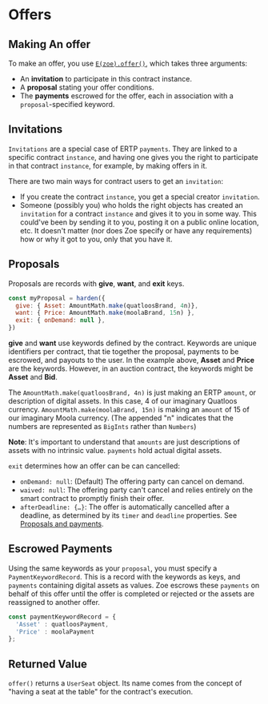 # Offers

## Making An offer

To make an offer, you use [`E(zoe).offer()`](/reference/zoe-api/zoe.md#e-zoe-offer-invitation-proposal-paymentkeywordrecord-offerargs), which takes three arguments:
- An **invitation** to participate in this contract instance.
- A **proposal** stating your offer conditions.
- The **payments** escrowed for the offer, each in association with a `proposal`-specified keyword.

## Invitations

`Invitations` are a special case of ERTP `payments`. They are linked to a specific contract `instance`, and
having one gives you the right to participate in that contract `instance`, for example, by making offers in it.

There are two main ways for contract users to get an `invitation`:
- If you create the contract `instance`, you get a special creator `invitation`.
- Someone (possibly you) who holds the right objects has created an `invitation` for a contract `instance` and gives it to
  you in some way. This could've been by sending it to you, posting it on a public online location, etc. It
  doesn't matter (nor does Zoe specify or have any requirements) how or why it got to you, only that you have it.

## Proposals

Proposals are records with **give**, **want**, and **exit** keys.

```js
const myProposal = harden({
  give: { Asset: AmountMath.make(quatloosBrand, 4n)},
  want: { Price: AmountMath.make(moolaBrand, 15n) },
  exit: { onDemand: null },
})
```
**give** and **want** use keywords defined by the contract.
Keywords are unique identifiers per contract, that tie together the proposal,
payments to be escrowed, and payouts to the user.
In the example above, **Asset** and **Price** are the keywords. However, in an auction contract,
the keywords might be **Asset** and **Bid**.

The `AmountMath.make(quatloosBrand, 4n)` is just making an ERTP `amount`, or description of digital assets.
In this case, 4 of our imaginary Quatloos currency. `AmountMath.make(moolaBrand, 15n)` is making 
an `amount` of 15 of our imaginary Moola currency. (The appended "n" indicates that the numbers are
represented as `BigInts` rather than `Numbers`)

**Note**: It's important to understand that `amounts` are just descriptions of assets with no
intrinsic value. `payments` hold actual digital assets.

`exit` determines how an offer can be can cancelled:
- `onDemand: null`: (Default) The offering party can cancel on demand.
- `waived: null`: The offering party can't cancel and relies entirely on the smart contract to promptly finish their offer.
- `afterDeadline: {…}`: The offer is automatically cancelled after a deadline,
  as determined by its `timer` and `deadline` properties. See
  [Proposals and payments](/reference/zoe-api/zoe.md#proposals-and-payments).

## Escrowed Payments

Using the same keywords as your `proposal`, you must specify a `PaymentKeywordRecord`.
This is a record with the keywords as keys, and `payments` containing digital assets as
values. Zoe escrows these `payments` on behalf of this offer until the offer is completed
or rejected or the assets are reassigned to another offer. 
```js
const paymentKeywordRecord = { 
  'Asset' : quatloosPayment, 
  'Price' : moolaPayment 
};
```
## Returned Value

`offer()` returns a `UserSeat` object. Its name comes from the concept of "having a seat at the table" 
for the contract's execution. 


